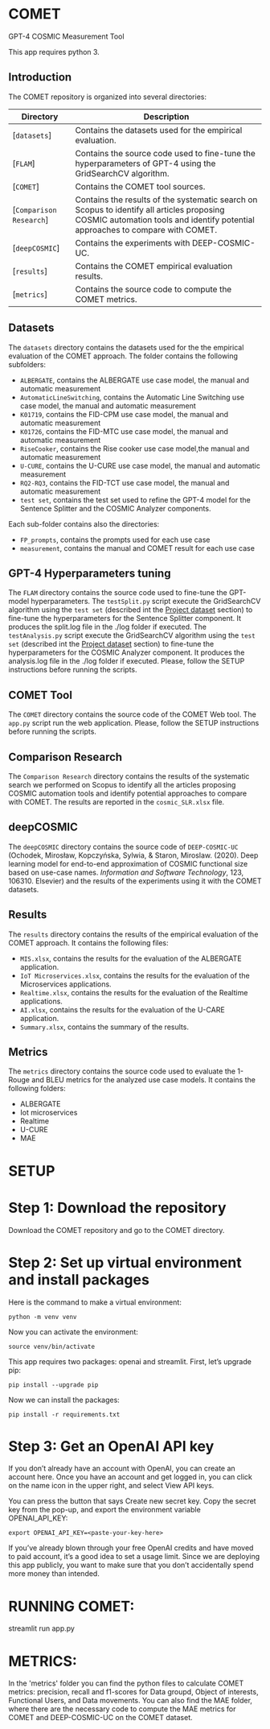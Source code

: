 # COMET
GPT-4 COSMIC Measurement Tool

This app requires python 3.

## Introduction

The COMET repository is organized into several directories:

| Directory                       | Description                                                                                                                |
| ------------------------------- | -------------------------------------------------------------------------------------------------------------------------- |
| [`datasets`]  | Contains the datasets used for the empirical evaluation. |
| [`FLAM`]  | Contains the source code used to fine-tune the hyperparameters of GPT-4 using the GridSearchCV algorithm.              |
| [`COMET`] | Contains the COMET tool sources. |
| [`Comparison Research`] | Contains the results of the systematic search on Scopus to identify all articles proposing COSMIC automation tools and identify potential approaches to compare with COMET. |
| [`deepCOSMIC`] | Contains the experiments with DEEP-COSMIC-UC. |
| [`results`]   | Contains the COMET empirical evaluation results. |
| [`metrics`]   | Contains the source code to compute the COMET metrics. |

## Datasets
The `datasets` directory contains the datasets used for the the empirical evaluation of the COMET approach. The folder contains the following subfolders:
- `ALBERGATE`, contains the ALBERGATE use case model, the manual and automatic measurement
- `AutomaticLineSwitching`, contains the Automatic Line Switching use case model, the manual and automatic measurement
- `K01719`, contains the FID-CPM use case model, the manual and automatic measurement
- `K01726`, contains the FID-MTC use case model, the manual and automatic measurement
- `RiseCooker`, contains the Rise cooker use case model,the manual and automatic measurement
- `U-CURE`, contains the U-CURE use case model, the manual and automatic measurement
- `RQ2-RQ3`, contains the FID-TCT use case model, the manual and automatic measurement
- `test set`, contains the test set used to refine the GPT-4 model for the Sentence Splitter and the COSMIC Analyzer components.

Each sub-folder contains also the directories:
- `FP_prompts`, contains the prompts used for each use case
- `measurement`, contains the manual and COMET result for each use case

## GPT-4 Hyperparameters tuning
The `FLAM` directory contains the source code used to fine-tune the GPT-model hyperparameters. 
The `testSplit.py` script execute the GridSearchCV algorithm using the `test set` (described int the [Project dataset](#datasets) section) to fine-tune the hyperparameters for the Sentence Splitter component. It produces the split.log file in the ./log folder if executed.
The `testAnalysis.py` script execute the GridSearchCV algorithm using the `test set` (described int the [Project dataset](#datasets) section) to fine-tune the hyperparameters for the COSMIC Analyzer component. It produces the analysis.log file in the ./log folder if executed.
Please, follow the SETUP instructions before running the scripts.

## COMET Tool
The `COMET` directory contains the source code of the COMET Web tool. The `app.py` script run the web application. 
Please, follow the SETUP instructions before running the scripts.

## Comparison Research
The `Comparison Research` directory contains the results of the systematic search we performed on Scopus to identify all the articles proposing COSMIC automation tools and identify potential approaches to compare with COMET. The results are reported in the `cosmic_SLR.xlsx` file.

## deepCOSMIC
The `deepCOSMIC` directory contains the source code of `DEEP-COSMIC-UC` (Ochodek, Mirosław, Kopczyńska, Sylwia, & Staron, Miroslaw. (2020). Deep learning model for end-to-end approximation of COSMIC functional size based on use-case names. *Information and Software Technology*, 123, 106310. Elsevier) and the results of the experiments using it with the COMET datasets.

## Results
The `results` directory contains the results of the empirical evaluation of the COMET approach. 
It contains the following files:
- `MIS.xlsx`, contains the results for the evaluation of the ALBERGATE application.
- `IoT Microservices.xlsx`, contains the results for the evaluation of the Microservices applications.
- `Realtime.xlsx`, contains the results for the evaluation of the Realtime applications.
- `AI.xlsx`, contains the results for the evaluation of the U-CARE application.
- `Summary.xlsx`, contains the summary of the results.

## Metrics
The `metrics` directory contains the source code used to evaluate the 1-Rouge and BLEU metrics for the analyzed use case models.
It contains the following folders:
- ALBERGATE
- Iot microservices
- Realtime
- U-CURE
- MAE

# **SETUP**
# Step 1: Download the repository
Download the COMET repository and go to the COMET directory. 

# Step 2: Set up virtual environment and install packages
Here is the command to make a virtual environment:

```
python -m venv venv
```
Now you can activate the environment:

```
source venv/bin/activate
```
This app requires two packages: openai and streamlit. First, let’s upgrade pip:

```
pip install --upgrade pip
```
Now we can install the packages:

```
pip install -r requirements.txt
```

# Step 3: Get an OpenAI API key
If you don’t already have an account with OpenAI, you can create an account here. Once you have an account and get logged in, you can click on the name icon in the upper right, and select View API keys.

You can press the button that says Create new secret key. Copy the secret key from the pop-up, and export the environment variable OPENAI_API_KEY:

```
export OPENAI_API_KEY=<paste-your-key-here>
```

If you’ve already blown through your free OpenAI credits and have moved to paid account, it’s a good idea to set a usage limit. Since we are deploying this app publicly, you want to make sure that you don’t accidentally spend more money than intended.
  
# **RUNNING COMET**:
streamlit run app.py

# **METRICS**:
In the 'metrics' folder you can find the python files to calculate COMET metrics: precision, recall and f1-scores for Data groupd, Object of interests, Functional Users, and Data movements. You can also find the MAE folder, where there are the necessary code to compute the MAE metrics for COMET and DEEP-COSMIC-UC on the COMET dataset.
